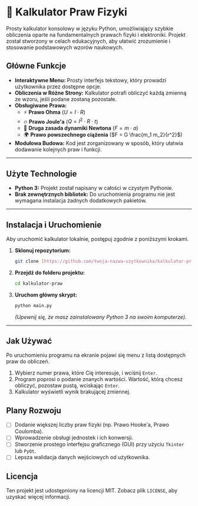 # 🧮 Kalkulator Praw Fizyki

Prosty kalkulator konsolowy w języku Python, umożliwiający szybkie obliczenia oparte na fundamentalnych prawach fizyki i elektroniki. Projekt został stworzony w celach edukacyjnych, aby ułatwić zrozumienie i stosowanie podstawowych wzorów naukowych.

## Główne Funkcje

-   **Interaktywne Menu:** Prosty interfejs tekstowy, który prowadzi użytkownika przez dostępne opcje.
-   **Obliczenia w Różne Strony:** Kalkulator potrafi obliczyć każdą zmienną ze wzoru, jeśli podane zostaną pozostałe.
-   **Obsługiwane Prawa:**
    -   ⚡ **Prawo Ohma** ($U = I \cdot R$)
    -   🔥 **Prawo Joule'a** ($Q = I^2 \cdot R \cdot t$)
    -   🏃 **Druga zasada dynamiki Newtona** ($F = m \cdot a$)
    -   🌍 **Prawo powszechnego ciążenia** ($F = G \frac{m_1 m_2}{r^2}$)
-   **Modułowa Budowa:** Kod jest zorganizowany w sposób, który ułatwia dodawanie kolejnych praw i funkcji.



---

## Użyte Technologie

-   **Python 3:** Projekt został napisany w całości w czystym Pythonie.
-   **Brak zewnętrznych bibliotek:** Do uruchomienia programu nie jest wymagana instalacja żadnych dodatkowych pakietów.

---

## Instalacja i Uruchomienie

Aby uruchomić kalkulator lokalnie, postępuj zgodnie z poniższymi krokami.

1.  **Sklonuj repozytorium:**
    ```bash
    git clone [https://github.com/twoja-nazwa-uzytkownika/kalkulator-praw.git](https://github.com/twoja-nazwa-uzytkownika/kalkulator-praw.git)
    ```

2.  **Przejdź do folderu projektu:**
    ```bash
    cd kalkulator-praw
    ```

3.  **Uruchom główny skrypt:**
    ```bash
    python main.py
    ```
    *(Upewnij się, że masz zainstalowany Python 3 na swoim komputerze).*

---

## Jak Używać

Po uruchomieniu programu na ekranie pojawi się menu z listą dostępnych praw do obliczeń.

1.  Wybierz numer prawa, które Cię interesuje, i wciśnij `Enter`.
2.  Program poprosi o podanie znanych wartości. Wartość, którą chcesz obliczyć, pozostaw pustą, wciskając `Enter`.
3.  Kalkulator wyświetli wynik brakującej zmiennej.

## Plany Rozwoju

-   [ ] Dodanie większej liczby praw fizyki (np. Prawo Hooke'a, Prawo Coulomba).
-   [ ] Wprowadzenie obsługi jednostek i ich konwersji.
-   [ ] Stworzenie prostego interfejsu graficznego (GUI) przy użyciu `Tkinter` lub `PyQt`.
-   [ ] Lepsza walidacja danych wejściowych od użytkownika.

## Licencja

Ten projekt jest udostępniony na licencji MIT. Zobacz plik `LICENSE`, aby uzyskać więcej informacji.
